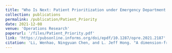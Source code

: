 ```yaml
---
title: "Who Is Next: Patient Prioritization under Emergency Department Blocking"
collection: publications
permalink: /publication/Patient_Priority
date: 2021-12-08
venue: 'Operations Research'
paperurl: '/files/Patient_Priority.pdf'
link: 'https://pubsonline.informs.org/doi/epdf/10.1287/opre.2021.2187'
citation: 'Li, Wenhao, Ningyuan Chen, and L. Jeff Hong. "A dimension-free algorithm for contextual continuum-armed bandits." arXiv preprint arXiv:1907.06550 (2019).'
---
```

